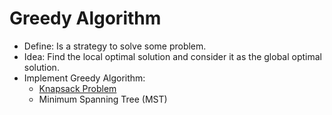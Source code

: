 # Greedy Algorithm

- Define: Is a strategy to solve some problem.
- Idea: Find the local optimal solution and consider it as the global optimal solution.
- Implement Greedy Algorithm:
  + [Knapsack Problem](./Knapsack-Problem.py)
  + Minimum Spanning Tree (MST)